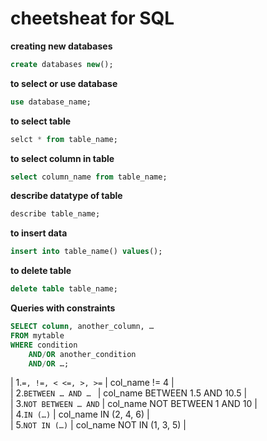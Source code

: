 # cheetsheat for  SQL 

**creating new databases**

```sql
create databases new();
```
**to select or use database**
```sql
use database_name;
```
**to select table**
```sql
selct * from table_name;
```
**to select column in table**
```sql
select column_name from table_name;
```

**describe datatype of table**
```sql
describe table_name;
```
**to insert data**
```sql
insert into table_name() values();
```
**to delete table**
```sql
delete table table_name;
```
**Queries with constraints**
```sql
SELECT column, another_column, …
FROM mytable
WHERE condition
    AND/OR another_condition
    AND/OR …;
```   

 | 1.`=, !=, < <=, >, >=`  | col_name != 4 |<br>
 | 2.`BETWEEN … AND … `    | col_name BETWEEN 1.5 AND 10.5 |<br>
 | 3.`NOT BETWEEN … AND`   | col_name NOT BETWEEN 1 AND 10 |<br> 
 | 4.`IN (…)`	           | col_name IN (2, 4, 6) |<br>
 | 5.`NOT IN (…)`          | col_name NOT IN (1, 3, 5) |<br>

